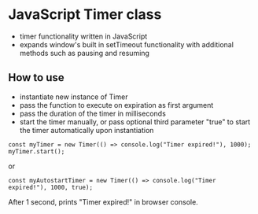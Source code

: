 # JavaScript Timer class
- timer functionality written in JavaScript
- expands window's built in setTimeout functionality with additional methods such as pausing and resuming
## How to use 
- instantiate new instance of Timer
- pass the function to execute on expiration as first argument
- pass the duration of the timer in milliseconds
- start the timer manually, or pass optional third parameter "true" to start the timer automatically upon instantiation
```
const myTimer = new Timer(() => console.log("Timer expired!"), 1000);
myTimer.start();
```
or
```
const myAutostartTimer = new Timer(() => console.log("Timer expired!"), 1000, true);
```
After 1 second, prints "Timer expired!" in browser console.
